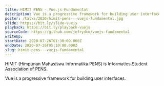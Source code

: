```yaml
---
title: HIMIT PENS - Vue.js Fundamental
description: Vue is a progressive framework for building user interfaces.
poster: /talks/2020/himit-pens---vuejs-fundamental.jpg
slide: https://bit.ly/slide-vuejs
playback: https://bit.ly/playback-vuejs
sourceCode: https://github.com/jefrydco/vuejs-fundamental
writeUp: 
startDate: 2020-07-26T01:30:00.000Z
endDate: 2020-07-26T05:10:00.000Z
slug: himit-pens---vuejs-fundamental
---
```


HIMIT (Himpunan Mahasiswa Informatika PENS) is Informatics Student Association of PENS.

Vue is a progressive framework for building user interfaces.
